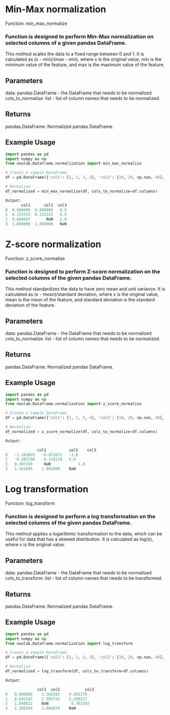 # Min-Max normalization
Function: min_max_normalize
### Function is designed to perform Min-Max normalization on selected columns of a given pandas DataFrame.
This method scales the data to a fixed range between 0 and 1. It is calculated as (x - min)/(max - min), where x is the original value, min is the minimum value of the feature, and max is the maximum value of the feature.
## Parameters
data: pandas.DataFrame - the DataFrame that needs to be normalized
cols_to_normalize: list - list of column names that needs to be normalized.
## Returns
pandas.DataFrame: Normalized pandas DataFrame.
## Example Usage
```python
import pandas as pd
import numpy as np
from neulab.Dataframe.normalization import min_max_normalize

# Create a sample DataFrame
df = pd.DataFrame({'col1': [1, 2, 3, 4], 'col2': [10, 20, np.nan, 40], 'col3': [100, 200, 300, np.nan]})

# Normalize
df_normalized = min_max_normalize(df, cols_to_normalize=df.columns)

Output:
       col1      col2  col3
0  0.000000  0.000000   0.0
1  0.333333  0.333333   0.5
2  0.666667       NaN   1.0
3  1.000000  1.000000   NaN
```

# Z-score normalization
Function: z_score_normalize
### Function is designed to perform Z-score normalization on the selected columns of the given pandas DataFrame.
This method standardizes the data to have zero mean and unit variance. It is calculated as (x - mean)/standard deviation, where x is the original value, mean is the mean of the feature, and standard deviation is the standard deviation of the feature.
## Parameters
data: pandas.DataFrame - the DataFrame that needs to be normalized
cols_to_normalize: list - list of column names that needs to be normalized.
## Returns
pandas.DataFrame: Normalized pandas DataFrame.
## Example Usage
```python
import pandas as pd
import numpy as np
from neulab.Dataframe.normalization import z_score_normalize

# Create a sample DataFrame
df = pd.DataFrame({'col1': [1, 2, 3, 4], 'col2': [10, 20, np.nan, 40], 'col3': [100, 200, 300, np.nan]})

# Normalize
df_normalized = z_score_normalize(df, cols_to_normalize=df.columns)

Output:

              col1          col2	col3
0	-1.161895	-0.872872	-1.0
1	-0.387298	-0.218218	0.0
2	0.387298	 NaN            1.0
3	1.161895	1.091089	NaN
```

# Log transformation
Function: log_transform
### Function is designed to perform a log transformation on the selected columns of the given pandas DataFrame.
This method applies a logarithmic transformation to the data, which can be useful for data that has a skewed distribution. It is calculated as log(x), where x is the original value.
## Parameters
data: pandas.DataFrame - the DataFrame that needs to be normalized
cols_to_transform: list - list of column names that needs to be transformed.
## Returns
pandas.DataFrame: Normalized pandas DataFrame.
## Example Usage
```python
import pandas as pd
import numpy as np
from neulab.Dataframe.normalization import log_transform

# Create a sample DataFrame
df = pd.DataFrame({'col1': [1, 2, 3, 4], 'col2': [10, 20, np.nan, 40], 'col3': [100, 200, 300, np.nan]})

# Normalize
df_normalized = log_transform(df, cols_to_transform=df.columns)

Output:

              col1	col2	       col3
0	0.000000	2.302585	4.605170
1	0.693147	2.995732	5.298317
2	1.098612	NaN	         5.703782
3	1.386294	3.688879	NaN
```